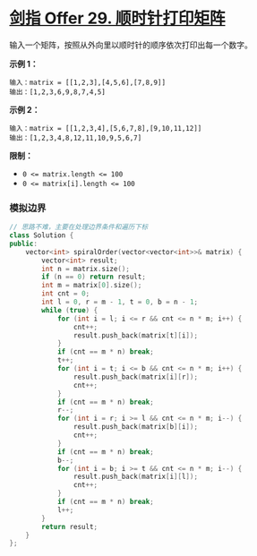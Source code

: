 # [剑指 Offer 29. 顺时针打印矩阵](https://leetcode.cn/problems/shun-shi-zhen-da-yin-ju-zhen-lcof/)

输入一个矩阵，按照从外向里以顺时针的顺序依次打印出每一个数字。

**示例 1：**

```
输入：matrix = [[1,2,3],[4,5,6],[7,8,9]]
输出：[1,2,3,6,9,8,7,4,5]
```

**示例 2：**

```
输入：matrix = [[1,2,3,4],[5,6,7,8],[9,10,11,12]]
输出：[1,2,3,4,8,12,11,10,9,5,6,7]
```

**限制：**

- `0 <= matrix.length <= 100`
- `0 <= matrix[i].length <= 100`

### 模拟边界

```c++
// 思路不难，主要在处理边界条件和遍历下标
class Solution {
public:
    vector<int> spiralOrder(vector<vector<int>>& matrix) {
        vector<int> result;
        int n = matrix.size();
        if (n == 0) return result;
        int m = matrix[0].size();
        int cnt = 0;
        int l = 0, r = m - 1, t = 0, b = n - 1;
        while (true) {
            for (int i = l; i <= r && cnt <= n * m; i++) {
                cnt++;
                result.push_back(matrix[t][i]);
            }
            if (cnt == m * n) break;
            t++;
            for (int i = t; i <= b && cnt <= n * m; i++) {
                result.push_back(matrix[i][r]);
                cnt++;
            }
            if (cnt == m * n) break;
            r--;
            for (int i = r; i >= l && cnt <= n * m; i--) {
                result.push_back(matrix[b][i]);
                cnt++;
            }
            if (cnt == m * n) break;
            b--;
            for (int i = b; i >= t && cnt <= n * m; i--) {   
                result.push_back(matrix[i][l]);
                cnt++;
            }
            if (cnt == m * n) break;
            l++;
        }
        return result;
    }
};
```

